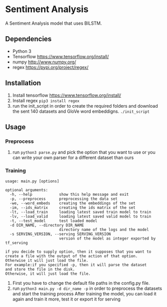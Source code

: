 # Sentiment Analysis
A Sentiment Analysis model that uses BILSTM.

## Dependencies
* Python 3
* Tensorflow
    https://www.tensorflow.org/install/
* numpy
    http://www.numpy.org/
* regex
    https://pypi.org/project/regex/
    
## Installation
1. Install tensorflow https://www.tensorflow.org/install/
2. Install regex `pip3 install regex`
3. run the init_script in order to create the required folders and download the sent 140 datasets and GloVe word embeddigns. `./init_script`

## Usage
### Preprocess
1. run `python3 parse.py` and pick the option that you want to use or you can write your own parser for a different dataset than ours

### Training
```
usage: main.py [options]

optional arguments:
  -h, --help            show this help message and exit
  -p, --preprocess      preprocessing the data set
  -we, --word_embeds    creating the embeddings of the set
  -im, --ids_matrix     creating the ids matrix of the set
  -lt, --load_train     loading latest saved train model to train
  -lv, --load_valid     loading latest saved valid model to train
  -t, --test_model      test loaded model
  -d DIR_NAME, --directory DIR_NAME
                        directory name of the logs and the model
  -s SERVING_VERSION, --serving SERVING_VERSION
                        version of the model as integer exported by tf_serving

if you decide to supply option, then it supposes that you want to create a file with the output of the action of that option.
Otherwise it will just load the file.
For example:if you specified -p, then it will parse the dataset 
and store the file in the disk.
Otherwise, it will just load the file.
```

1. First you have to change the default file paths in the config.py file.
2. run `python3 main.py -d dir_name -p` in order to preprocess the datasets and start the training process
After training the model, you can load it again and train it more, test it or export it for serving
